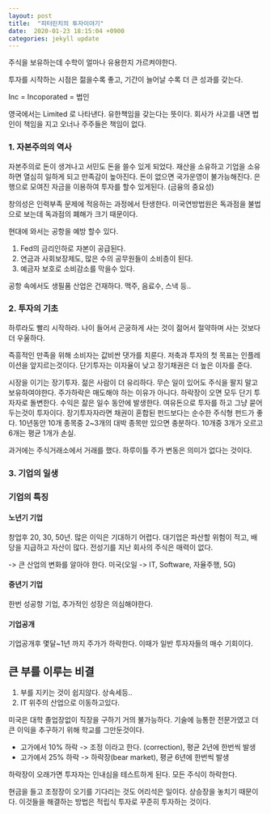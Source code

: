 ```yaml
---
layout: post
title:  "피터린치의 투자이야기"
date:  2020-01-23 18:15:04 +0900 
categories: jekyll update
---
```


주식을 보유하는데 수학이 얼마나 유용한지 가르켜야한다.

투자를 시작하는 시점은 젊을수록 좋고, 기간이 늘어날 수록 더 큰 성과를 갖는다.

Inc = Incoporated = 법인

영국에서는 Limited 로 나타낸다. 유한책임을 갖는다는 뜻이다. 회사가 사고를 내면 법인이 책임을 지고 오너나 주주들은 책임이 없다.

### 1. 자본주의의 역사
 자본주의로 돈이 생겨나고 서민도 돈을 쓸수 있게 되었다. 재산을 소유하고 기업을 소유하면 열심히 일하게 되고 만족감이 높아진다. 돈이 없으면 국가운영이 불가능해진다. 은행으로 모여진 자금을 이용하여
 투자를 할수 있게된다. (금융의 중요성)

 창의성은 인력부족 문제에 적응하는 과정에서 탄생한다. 미국연방법원은 독과점을 불법으로 보는데 독과점의 폐해가 크기 때문이다.

 현대에 와서는 공항을 예방 할수 있다.
 1. Fed의 금리인하로 자본이 공급된다.
 2. 연금과 사회보장제도, 많은 수의 공무원들이 소비층이 된다.
 3. 예금자 보호로 소비감소를 막을수 있다.

 공항 속에서도 생필품 산업은 건재하다. 맥주, 음료수, 스낵 등..

### 2. 투자의 기초
  하루라도 빨리 시작하라. 나이 들어서 곤궁하게 사는 것이 젊어서 절약하며 사는 것보다 더 우울하다.

  즉흥적인 만족을 위해 소비자는 값비싼 댓가를  치룬다. 저축과 투자의 첫 목표는 인플레이션을 앞지르는것이다. 단기투자는 이자율이 낮고 장기채권은 더 높은 이자를 준다.

  시장을 이기는 장기투자. 젊은 사람이 더 유리하다. 무슨 일이 있어도 주식을 팔지 말고 보유하여야한다. 주가하락은 매도해야 하는 이유가 아니다.
  하락장이 오면 모두 단기  투자자로 돌변한다. 수익은 잚은 일수 동안에 발생한다. 여유돈으로 투자를 하고 그냥 묻어두는것이 투자이다. 장기투자자라면  채권이 혼합된 펀드보다는
  순수한 주식형 펀드가 좋다. 10년동안 10개 종목중 2~3개의 대박 종목만 있으면 충분하다. 10개중 3개가 오르고 6개는 평균 1개가 손실.

  과거에는 주식거래소에서 거래를 했다. 하루이틀 주가 변동은 의미가 없다는 것이다.

### 3. 기업의 일생
### 기업의 특징
#### 노년기 기업
창업후 20, 30, 50년. 많은 이익은 기대하기 어렵다. 대기업은 파산할 위험이 적고, 배당을 지급하고 자산이 많다.
전성기를 지난 회사의 주식은 매력이 없다.

-> 큰 산업의 변화를 알아야 한다. 미국(오일 -> IT, Software, 자율주행, 5G)

#### 중년기 기업
한번 성공항 기업, 추가적인 성장은 의심해야한다.

#### 기업공개
기업공개후 몇달~1년 까지 주가가 하락한다. 이때가 일반 투자자들의 매수 기회이다.

## 큰 부를 이루는 비결
1. 부를 지키는 것이 쉽지않다.
  상속세등..
1. IT 위주의 산업으로 이동하고있다.

미국은 대학 졸업장없이 직장을 구하기 거의 불가능하다. 기술에 능통한 전문가였고 더 큰 이익을 추구하기 위해 학교를 그만둔것이다.

* 고가에서 10% 하락 -> 조정 이라고 한다. (correction), 평균 2년에 한번씩 발생
* 고가에서 25% 하락 -> 하락장(bear market), 평균 6년에 한번씩 발생

하락장이 오래가면 투자자는 인내심을 테스트하게 된다. 모든 주식이 하락한다.

현금을 들고 조정장이 오기를 기다리는 것도 어리석은 일이다. 상승장을 놓치기 때문이다.
이것들을 해결하는 방법은 적립식 투자로 꾸준히 투자하는 것이다.

